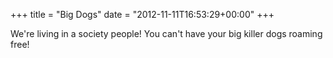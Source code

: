 +++
title = "Big Dogs"
date = "2012-11-11T16:53:29+00:00"
+++

We're living in a society people!  You can't have your big killer dogs roaming free!
			